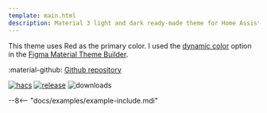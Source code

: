 ```yaml
---
template: main.html
description: Material 3 light and dark ready-made theme for Home Assistant. Example D08 is based on Red as the primary color. Check the screenshots and theme config!
---
```


This theme uses Red as the primary color. I used the [dynamic color][picking-the-hue] option in the [Figma Material Theme Builder][create-material3-theme].

:material-github: [Github repository][m3-theme-github-url]

[![hacs][hacs-badge]][hacs-url]
[![release][release-badge]][release-url]
![downloads][downloads-badge]

--8<-- "docs/examples/example-include.mdi"

<!-- Image references -->

[AmoebeLabs Material 3 Theme Palettes]: ../assets/screenshots/m3-theme-d08-palettes.png
[AmoebeLabs Material 3 Theme Surfaces]: ../assets/screenshots/m3-theme-d08-surfaces.png
[AmoebeLabs Material 3 Theme Light]: ../assets/screenshots/m3-theme-d08-light.png
[AmoebeLabs Material 3 Theme Dark]: ../assets/screenshots/m3-theme-d08-dark.png

[AmoebeLabs Material 3 Theme Example Light]: ../assets/screenshots/m3-example-d08-light.png
[AmoebeLabs Material 3 Theme Example Dark]: ../assets/screenshots/m3-example-d08-dark.png

<!-- External references -->

[sak-example-12-url]: https://swiss-army-knife.docs.amoebelabs.com/examples/example-12/
[m3-theme-github-url]: https://github.com/AmoebeLabs/HA-Theme_M3-08-Red
[home-assistant]: https://www.home-assistant.io/
[home-assitant-theme-docs]: https://www.home-assistant.io/integrations/frontend/#defining-themes
[hacs]: https://hacs.xyz
[release-url]: https://github.com/AmoebeLabs/HA-Theme_M3-08-Red/releases
[sak-docs-url]: https://swiss-army-knife.docs.amoebelabs.com/

<!-- Badge references -->

[hacs-url]: https://github.com/hacs/default
[hacs-badge]: https://img.shields.io/badge/HACS-Default-41BDF5.svg?style=for-the-badge&logo=homeassistantcommunitystore
[release-badge]: https://img.shields.io/github/v/release/AmoebeLabs/HA-Theme_M3-08-Red?style=for-the-badge&logo=github
[downloads-badge]: https://img.shields.io/github/downloads/AmoebeLabs/HA-Theme_M3-08-Red/total?style=for-the-badge&logo=github

<!-- Internal references -->

[create-material3-theme]: ../design/create-material3-theme.md
[picking-the-hue]: ../basics/m3-analysis-hue-picker.md